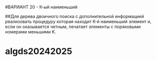 #ВАРИАНТ 20 - К-ый наименьший

##Для дерева двоичного поиска с дополнительной информацией реализовать процедуру
которая находит K-й наименьший элемент и, если он оказывается четным, печатает
элементы с поряковыми номерами меньшими K.

# algds20242025